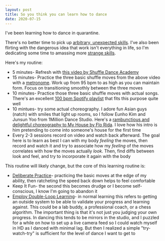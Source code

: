 ```yaml
---
layout: post
title: So you think you can learn how to dance
date: 2020-07-15
---
```


I've been learning how to dance in quarantine. 

There's no better time to pick up [arbitrary, unexpected skills](https://lifehacker.com/teach-yourself-an-arbitrary-skill-during-social-distanc-1844533192). I've also been flirting with the dangerous idea that work isn't everything in life, so I'm dedicating some time to amassing more [strange skills](https://www.linkedin.com/in/alexdou/). 

Here's my routine:
* 5 minutes- Refresh with [this video by Shuffle Dance Academy](https://www.youtube.com/watch?v=SfM49r6gX0g)
* 15 minutes- Practice the three basic shuffle moves from the above video with a [metronome](https://www.sessiontown.com/en/music-games-apps/free-online-metronome-app). Work up from 95 bpm to as high as you can maintain form. Focus on transitioning smoothly between the three moves
* 10 minutes- Practice those three basic shuffle moves with actual songs. There's an excellent [100 bpm Spotify playlist](https://open.spotify.com/playlist/5JpANhLlGcgZcLFcrNhL7j?si=X21XW0XnQoSUZhBbw6ObHA) that fits this purpose quite well
* 10 mintues- try some actual choreography. I adore fun Asian guys (natch) with smiles that light up rooms, so I follow Eunho Kim and Junsun Yoo from 1Million Dance Studio. Here's a [rambunctious and delightful choreography to My House by Flo Rida](https://www.youtube.com/watch?v=f79Vr-pCdow). I love how his intro is him pretending to come into someone's house for the first time
* Every 2-3 sessions record on video and watch back afterward. The goal here is to learn as best I can with my body *feeling* the moves, then record and watch it and try to associate how my *feeling* of the moves correlates with how the moves actually *look*. Then, find diffs between look and feel, and try to incorporate it again with the body


This routine will likely change, but the core of this learning routine is:
* [Deliberate Practice](https://commoncog.com/blog/so-good-they-cant-ignore-you/#dodeliberatepractice)- practicing the basic moves at the edge of my ability, then ratcheting the speed back down helps to feel comfortable
* Keep It Fun- the second this becomes drudge or I become self-conscious, I know I'm going to abandon it
* [Employ Double-Loop Learning](http://pds8.egloos.com/pds/200805/20/87/chris_argyris_learning.pdf)- in normal learning this refers to getting an outside system to be able to validate your progress and learning against. This could be a lab buddy, a professional coach, or a chess algorithm. The important thing is that it's not just you judging your own progress. In dancing this tends to be mirrors in the studio, and I puzzled for a while on how to set up a live camera feed so I could watch myself in HD as I danced with minimal lag. But then I realized a simple "try-watch-try" is sufficient for the level of dance I want to get to


